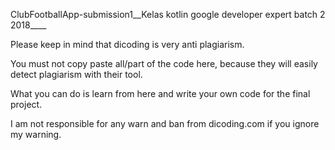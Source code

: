 ClubFootballApp-submission1__Kelas kotlin google developer expert batch 2 2018____




Please keep in mind that dicoding is very anti plagiarism.

You must not copy paste all/part of the code here, because they will easily detect plagiarism with their tool.

What you can do is learn from here and write your own code for the final project.

I am not responsible for any warn and ban from dicoding.com if you ignore my warning.

